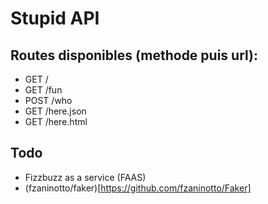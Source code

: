 # Stupid API

## Routes disponibles (methode puis url): 

- GET  /
- GET  /fun
- POST /who
- GET  /here.json
- GET  /here.html

## Todo

- Fizzbuzz as a service (FAAS)
- (fzaninotto/faker)[https://github.com/fzaninotto/Faker]
